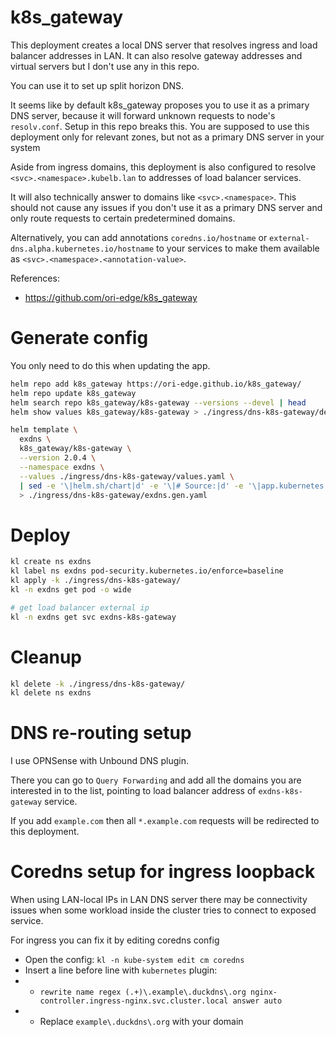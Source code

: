 
# k8s_gateway

This deployment creates a local DNS server that resolves
ingress and load balancer addresses in LAN.
It can also resolve gateway addresses and virtual servers
but I don't use any in this repo.

You can use it to set up split horizon DNS.

It seems like by default k8s_gateway proposes you
to use it as a primary DNS server,
because it will forward unknown requests to node's `resolv.conf`.
Setup in this repo breaks this. You are supposed to use this deployment
only for relevant zones, but not as a primary DNS server in your system

Aside from ingress domains, this deployment is also configured
to resolve `<svc>.<namespace>.kubelb.lan` to addresses of load balancer services.

It will also technically answer to domains like `<svc>.<namespace>`.
This should not cause any issues if you don't use it as a primary DNS server
and only route requests to certain predetermined domains.

Alternatively, you can add annotations
`coredns.io/hostname` or `external-dns.alpha.kubernetes.io/hostname`
to your services to make them available as `<svc>.<namespace>.<annotation-value>`.

References:
- https://github.com/ori-edge/k8s_gateway

# Generate config

You only need to do this when updating the app.

```bash
helm repo add k8s_gateway https://ori-edge.github.io/k8s_gateway/
helm repo update k8s_gateway
helm search repo k8s_gateway/k8s-gateway --versions --devel | head
helm show values k8s_gateway/k8s-gateway > ./ingress/dns-k8s-gateway/default-values.yaml
```

```bash
helm template \
  exdns \
  k8s_gateway/k8s-gateway \
  --version 2.0.4 \
  --namespace exdns \
  --values ./ingress/dns-k8s-gateway/values.yaml \
  | sed -e '\|helm.sh/chart|d' -e '\|# Source:|d' -e '\|app.kubernetes.io/managed-by|d' -e '\|app.kubernetes.io/instance|d' -e '\|app.kubernetes.io/part-of|d' \
  > ./ingress/dns-k8s-gateway/exdns.gen.yaml
```

# Deploy

```bash
kl create ns exdns
kl label ns exdns pod-security.kubernetes.io/enforce=baseline
kl apply -k ./ingress/dns-k8s-gateway/
kl -n exdns get pod -o wide

# get load balancer external ip
kl -n exdns get svc exdns-k8s-gateway
```

# Cleanup

```bash
kl delete -k ./ingress/dns-k8s-gateway/
kl delete ns exdns
```

# DNS re-routing setup

I use OPNSense with Unbound DNS plugin.

There you can go to `Query Forwarding`
and add all the domains you are interested in to the list,
pointing to load balancer address of `exdns-k8s-gateway` service.

If you add `example.com` then all `*.example.com` requests
will be redirected to this deployment.

# Coredns setup for ingress loopback

When using LAN-local IPs in LAN DNS server there may be connectivity issues
when some workload inside the cluster tries to connect to exposed service.

For ingress you can fix it by editing coredns config

- Open the config: `kl -n kube-system edit cm coredns`
- Insert a line before line with `kubernetes` plugin:
- - `rewrite name regex (.+)\.example\.duckdns\.org nginx-controller.ingress-nginx.svc.cluster.local answer auto`
- - Replace `example\.duckdns\.org` with your domain
